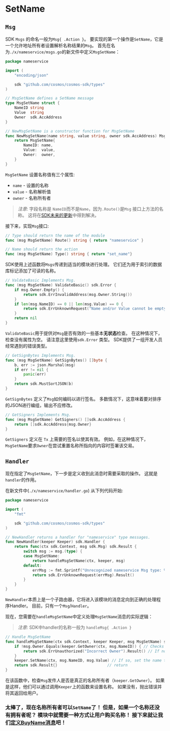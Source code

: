 # SetName

## `Msg`

SDK `Msgs` 的命名一般为`Msg{ .Action }`。 要实现的第一个操作是`SetName`，它是一个允许地址所有者设置解析名称结果的`Msg`。 首先在名为`./x/nameservice/msgs.go`的新文件中定义`MsgSetName`：

```go
package nameservice

import (
	"encoding/json"

	sdk "github.com/cosmos/cosmos-sdk/types"
)

// MsgSetName defines a SetName message
type MsgSetName struct {
	NameID string
	Value  string
	Owner  sdk.AccAddress
}

// NewMsgSetName is a constructor function for MsgSetName
func NewMsgSetName(name string, value string, owner sdk.AccAddress) MsgSetName {
	return MsgSetName{
		NameID: name,
		Value:  value,
		Owner:  owner,
	}
}
```

`MsgSetName` 设置名称值有三个属性:
- `name` - 设置的名称
- `value` - 名称解析值
- `owner` - 名称所有者

> *注意*: 字段名称是 `NameID`而不是`Name`，因为`.Route()`是`Msg` 接口上方法的名称。 这将在[SDK未来的更新](https://github.com/cosmos/cosmos-sdk/issues/2456)中得到解决。

接下来，实现`Msg`接口:

```go
// Type should return the name of the module
func (msg MsgSetName) Route() string { return "nameservice" }

// Name should return the action
func (msg MsgSetName) Type() string { return "set_name"}
```

SDK使用上述函数将`Msgs`传递到适当的模块进行处理。 它们还为用于索引的数据库标记添加了可读的名称。

```go
// ValdateBasic Implements Msg.
func (msg MsgSetName) ValidateBasic() sdk.Error {
	if msg.Owner.Empty() {
		return sdk.ErrInvalidAddress(msg.Owner.String())
	}
	if len(msg.NameID) == 0 || len(msg.Value) == 0 {
		return sdk.ErrUnknownRequest("Name and/or Value cannot be empty")
	}
	return nil
}
```

`ValidateBasic`用于提供对`Msg`是否有效的一些基本**无状态**检查。 在这种情况下，检查没有属性为空。 请注意这里使用`sdk.Error` 类型。 SDK提供了一组开发人员经常遇到的错误类型。

```go
// GetSignBytes Implements Msg.
func (msg MsgSetName) GetSignBytes() []byte {
	b, err := json.Marshal(msg)
	if err != nil {
		panic(err)
	}
	return sdk.MustSortJSON(b)
}
```

`GetSignBytes` 定义了`Msg`如何编码以进行签名。 多数情况下，这意味着要对排序的JSON进行编组，输出不应修改。

```go
// GetSigners Implements Msg.
func (msg MsgSetName) GetSigners() []sdk.AccAddress {
	return []sdk.AccAddress{msg.Owner}
}
```

`GetSigners` 定义在 `Tx` 上需要的签名以使其有效。 例如，在这种情况下， `MsgSetName`要求`Owner`在尝试重置名称所指向的内容时签署该交易。

## `Handler`

现在指定了`MsgSetName`，下一步是定义收到此消息时需要采取的操作。 这就是`handler`的作用。

在新文件中(`./x/nameservice/handler.go`) 从下列代码开始:

```go
package nameservice

import (
	"fmt"

	sdk "github.com/cosmos/cosmos-sdk/types"
)

// NewHandler returns a handler for "nameservice" type messages.
func NewHandler(keeper Keeper) sdk.Handler {
	return func(ctx sdk.Context, msg sdk.Msg) sdk.Result {
		switch msg := msg.(type) {
		case MsgSetName:
			return handleMsgSetName(ctx, keeper, msg)
		default:
			errMsg := fmt.Sprintf("Unrecognized nameservice Msg type: %v", msg.Type())
			return sdk.ErrUnknownRequest(errMsg).Result()
		}
	}
}
```

`NewHandler`本质上是一个子路由器，它将进入该模块的消息定向到正确的处理程序Handler。 目前，只有一个`Msg`/`Handler`。

现在，您需要在`handleMsgSetName`中定义处理`MsgSetName`消息的实际逻辑：

> _*注意*_: SDK中handler的名称一般为 `handleMsg{ .Action }`

```go
// Handle MsgSetName
func handleMsgSetName(ctx sdk.Context, keeper Keeper, msg MsgSetName) sdk.Result {
	if !msg.Owner.Equals(keeper.GetOwner(ctx, msg.NameID)) { // Checks if the the msg sender is the same as the current owner
		return sdk.ErrUnauthorized("Incorrect Owner").Result() // If not, throw an error
	}
	keeper.SetName(ctx, msg.NameID, msg.Value) // If so, set the name to the value specified in the msg.
	return sdk.Result{}                      // return
}
```

在该函数中，检查`Msg`发件人是否是真正的名称所有者（`keeper.GetOwner`）。 如果是这样，他们可以通过调用`Keeper`上的函数来设置名称。 如果没有，抛出错误并将其返回给用户。

### 太棒了，现在名称所有者可以`SetName`了！ 但是，如果一个名称还没有拥有者呢？ 模块中就需要一种方式让用户购买名称！ 接下来就让我们[定义BuyName消息](./buy-name.md)吧！
